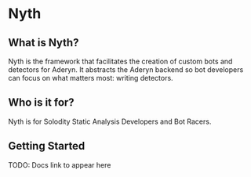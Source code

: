 # Nyth

## What is Nyth?

Nyth is the framework that facilitates the creation of custom bots and detectors for Aderyn. It abstracts the Aderyn backend so bot developers can focus on what matters most: writing detectors.

## Who is it for?

Nyth is for Solodity Static Analysis Developers and Bot Racers.

## Getting Started

TODO: Docs link to appear here